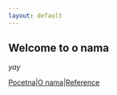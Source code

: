 ```yaml
---
layout: default
---
```


## Welcome to o nama

_yay_

[Pocetna](./index.md)|[O nama](#)|[Reference](./reference.md)
